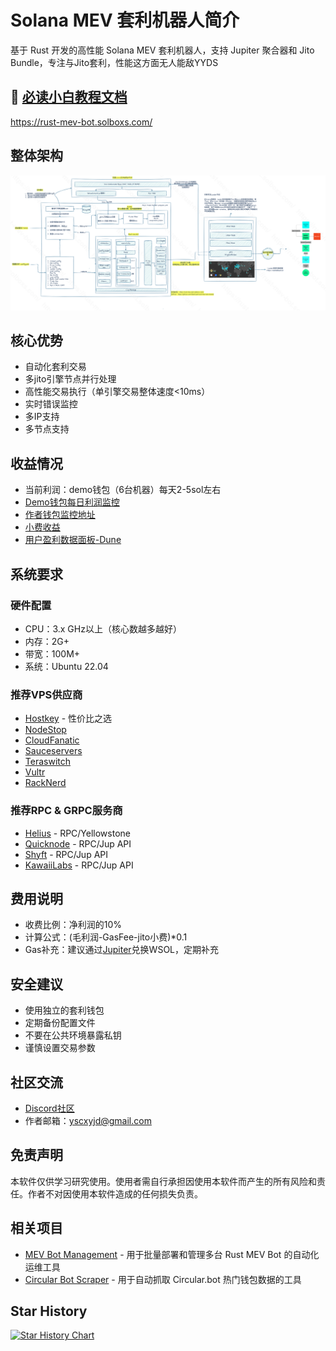 # Solana MEV 套利机器人简介

基于 Rust 开发的高性能 Solana MEV 套利机器人，支持 Jupiter 聚合器和 Jito Bundle，专注与Jito套利，性能这方面无人能敌YYDS

## 🔴  [必读小白教程文档](https://rust-mev-bot.solboxs.com/)
https://rust-mev-bot.solboxs.com/
## 整体架构
![alt text](image.png)
## 核心优势
- 自动化套利交易
- 多jito引擎节点并行处理
- 高性能交易执行（单引擎交易整体速度<10ms）
- 实时错误监控
- 多IP支持
- 多节点支持

## 收益情况
- 当前利润：demo钱包（6台机器）每天2-5sol左右
- [Demo钱包每日利润监控](https://www.circular.bot/address/F1gnxS6Csq8pyApuogH2R6z5TqShwu3o7DMTm5WUphJ7)
- [作者钱包监控地址](https://solscan.io/account/F1gnxS6Csq8pyApuogH2R6z5TqShwu3o7DMTm5WUphJ7)
- [小费收益](https://solscan.io/account/BUp6bo7x5UG3Xq8KSrnFwGbuzFJHsJcQ5vMnb9LwR7G4)
- [用户盈利数据面板-Dune](https://dune.com/yscxy/rust-mev-bot-dashboard)

## 系统要求
### 硬件配置
- CPU：3.x GHz以上（核心数越多越好）
- 内存：2G+
- 带宽：100M+
- 系统：Ubuntu 22.04

### 推荐VPS供应商
- [Hostkey](https://hostkey.com/vps/) - 性价比之选
- [NodeStop](https://billing.nodestop.io/store/bare-metal)
- [CloudFanatic](https://cloudfanatic.net/)
- [Sauceservers](https://sauceservers.com/)
- [Teraswitch](https://teraswitch.com/)
- [Vultr](https://www.vultr.com/)
- [RackNerd](https://www.racknerd.com/)

### 推荐RPC & GRPC服务商
- [Helius](https://www.helius.dev/) - RPC/Yellowstone
- [Quicknode](https://www.quicknode.com/?via=cetipo) - RPC/Jup API
- [Shyft](https://shyft.to/) - RPC/Jup API
- [KawaiiLabs](https://discord.gg/kawaiilabs) - RPC/Jup API

## 费用说明
- 收费比例：净利润的10%
- 计算公式：(毛利润-GasFee-jito小费)*0.1
- Gas补充：建议通过[Jupiter](https://jup.ag/)兑换WSOL，定期补充

## 安全建议
- 使用独立的套利钱包
- 定期备份配置文件
- 不要在公共环境暴露私钥
- 谨慎设置交易参数

## 社区交流
- [Discord社区](https://discord.gg/rCBZy4ZKZD)
- 作者邮箱：yscxyjd@gmail.com

## 免责声明
本软件仅供学习研究使用。使用者需自行承担因使用本软件而产生的所有风险和责任。作者不对因使用本软件造成的任何损失负责。

## 相关项目
- [MEV Bot Management](https://github.com/WhiteWatson/mev-bot-management) - 用于批量部署和管理多台 Rust MEV Bot 的自动化运维工具
- [Circular Bot Scraper](https://github.com/WhiteWatson/circular-bot-scraper) - 用于自动抓取 Circular.bot 热门钱包数据的工具

## Star History
[![Star History Chart](https://api.star-history.com/svg?repos=SaoXuan/rust-mev-bot-shared&type=Date)](https://star-history.com/#SaoXuan/rust-mev-bot-shared&Date)